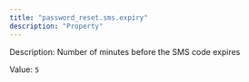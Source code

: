 ```yaml
---
title: "password_reset.sms.expiry"
description: "Property"
---
```


Description: Number of minutes before the SMS code expires

Value: `5`